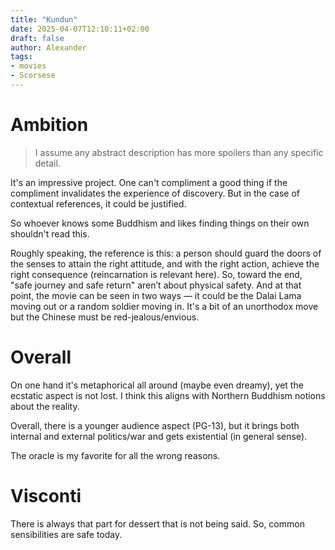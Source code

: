 ```yaml
---
title: "Kundun"
date: 2025-04-07T12:10:11+02:00
draft: false
author: Alexander
tags:
- movies
- Scorsese
---
```


# Ambition

> I assume any abstract description has more spoilers than any specific detail.

It's an impressive project.
One can't compliment a good thing if the compliment invalidates the experience of discovery.
But in the case of contextual references, it could be justified.

So whoever knows some Buddhism and likes finding things on their own shouldn't read this.

Roughly speaking, the reference is this: a person should guard the doors of the senses to attain the right attitude, and with the right action, achieve the right consequence (reincarnation is relevant here).
So, toward the end, "safe journey and safe return" aren’t about physical safety.
And at that point, the movie can be seen in two ways — it could be the Dalai Lama moving out or a random soldier moving in.
It's a bit of an unorthodox move but the Chinese must be red-jealous/envious.

# Overall

On one hand it's metaphorical all around (maybe even dreamy), yet the ecstatic aspect is not lost.
I think this aligns with Northern Buddhism notions about the reality.

Overall, there is a younger audience aspect (PG-13), but it brings both internal and external politics/war and gets existential (in general sense).

The oracle is my favorite for all the wrong reasons.

# Visconti

There is always that part for dessert that is not being said.
So, common sensibilities are safe today.
